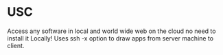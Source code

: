 # USC
Access any software in local and world wide web on the cloud no need to install it Locally!
Uses ssh -x option to draw apps from server machine to client. 
